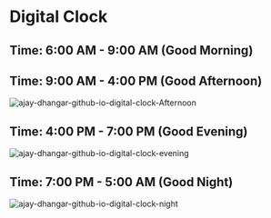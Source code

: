 # Digital Clock

## Time: 6:00 AM - 9:00 AM (Good Morning)


## Time: 9:00 AM - 4:00 PM (Good Afternoon)

![ajay-dhangar-github-io-digital-clock-Afternoon](https://user-images.githubusercontent.com/99037494/227425340-3f300350-121e-40ea-824c-aea8065115ca.png)


## Time: 4:00 PM - 7:00 PM (Good Evening)

![ajay-dhangar-github-io-digital-clock-evening](https://user-images.githubusercontent.com/99037494/227771130-2adf1b20-0307-4e8a-8e59-32632f11a9ec.png)


## Time: 7:00 PM - 5:00 AM  (Good Night)

![ajay-dhangar-github-io-digital-clock-night](https://user-images.githubusercontent.com/99037494/227576070-a2f2e8f6-40bd-4663-abef-1ff0290aa1cd.png)
